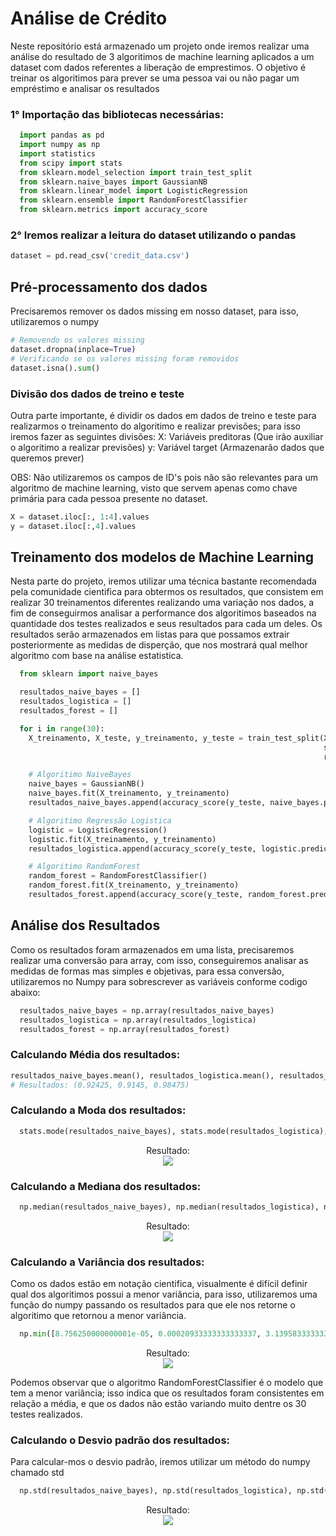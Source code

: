 # Análise de Crédito
Neste repositório está armazenado um projeto onde iremos realizar uma análise do resultado de 3 algoritimos de machine learning aplicados a um dataset  com dados referentes a liberação de emprestimos. O objetivo é treinar os algoritimos para prever se uma pessoa vai ou não pagar um empréstimo e analisar os resultados

### 1° Importação das bibliotecas necessárias:

```python
  import pandas as pd
  import numpy as np
  import statistics
  from scipy import stats
  from sklearn.model_selection import train_test_split
  from sklearn.naive_bayes import GaussianNB
  from sklearn.linear_model import LogisticRegression
  from sklearn.ensemble import RandomForestClassifier
  from sklearn.metrics import accuracy_score
```

### 2° Iremos realizar a leitura do dataset utilizando o pandas
```python
dataset = pd.read_csv('credit_data.csv')
```

## Pré-processamento dos dados
Precisaremos remover os dados missing em nosso dataset, para isso, utilizaremos o numpy

```python
# Removendo os valores missing
dataset.dropna(inplace=True)
# Verificando se os valores missing foram removidos
dataset.isna().sum()
```

### Divisão dos dados de treino e teste
Outra parte importante, é dividir os dados em dados de treino e teste para realizarmos o treinamento do algoritimo e realizar previsões; para isso iremos fazer as seguintes divisões:
X: Variáveis preditoras (Que irão auxiliar o algoritimo a realizar previsões)
y: Variável target (Armazenarão dados que queremos prever)

OBS: Não utilizaremos os campos de ID's pois não são relevantes para um algoritmo de machine learning, visto que servem apenas como chave primária para cada pessoa presente no dataset.

```python
X = dataset.iloc[:, 1:4].values
y = dataset.iloc[:,4].values
```

## Treinamento dos modelos de Machine Learning
Nesta parte do projeto, iremos utilizar uma técnica bastante recomendada pela comunidade cientifica para obtermos os resultados, que consistem em realizar 30 treinamentos diferentes realizando uma variação nos dados, a fim de conseguirmos analisar a performance dos algoritimos baseados na quantidade dos testes realizados e seus resultados para cada um deles.
Os resultados serão armazenados em listas para que possamos extrair posteriormente as medidas de disperção, que nos mostrará qual melhor algoritmo com base na análise estatistica.

```python
  from sklearn import naive_bayes

  resultados_naive_bayes = []
  resultados_logistica = []
  resultados_forest = []

  for i in range(30):
    X_treinamento, X_teste, y_treinamento, y_teste = train_test_split(X,y, test_size=0.2, 
                                                                      stratify=y,
                                                                      random_state=i)

    # Algoritimo NaiveBayes
    naive_bayes = GaussianNB()
    naive_bayes.fit(X_treinamento, y_treinamento)
    resultados_naive_bayes.append(accuracy_score(y_teste, naive_bayes.predict(X_teste)))

    # Algoritimo Regressão Logistica
    logistic = LogisticRegression()
    logistic.fit(X_treinamento, y_treinamento)
    resultados_logistica.append(accuracy_score(y_teste, logistic.predict(X_teste)))

    # Algoritimo RandomForest
    random_forest = RandomForestClassifier()
    random_forest.fit(X_treinamento, y_treinamento)
    resultados_forest.append(accuracy_score(y_teste, random_forest.predict(X_teste)))

```

## Análise dos Resultados
Como os resultados foram armazenados em uma lista, precisaremos realizar uma conversão para array, com isso, conseguiremos analisar as medidas de formas mas simples e objetivas, para essa conversão, utilizaremos no Numpy para sobrescrever as variáveis conforme codigo abaixo:

```python
  resultados_naive_bayes = np.array(resultados_naive_bayes)
  resultados_logistica = np.array(resultados_logistica)
  resultados_forest = np.array(resultados_forest)
```

### Calculando Média dos resultados:
```python
resultados_naive_bayes.mean(), resultados_logistica.mean(), resultados_forest.mean()
# Resultados: (0.92425, 0.9145, 0.98475)
```

### Calculando a Moda dos resultados:
```python
  stats.mode(resultados_naive_bayes), stats.mode(resultados_logistica), stats.mode(resultados_forest)
```

<p align="center">
  Resultado: <br/>
  <img src="https://user-images.githubusercontent.com/31626353/189756576-5e216e0a-0875-4849-aad0-2b4c236cdc86.png">
</p>

### Calculando a Mediana dos resultados:
```python
  np.median(resultados_naive_bayes), np.median(resultados_logistica), np.median(resultados_forest)
```


<p align="center">
  Resultado: <br/>
  <img src="https://user-images.githubusercontent.com/31626353/189756939-16848ce9-be0a-4467-a971-96a4d37e8937.png">
</p>

### Calculando a Variância dos resultados:
Como os dados estão em notação cientifica, visualmente é difícil definir qual dos algoritimos possui a menor variância, para isso, utilizaremos uma função do numpy passando os resultados para que ele nos retorne o algoritimo que retornou a menor variância.

```python
  np.min([8.756250000000001e-05, 0.00020933333333333337, 3.139583333333343e-05])
```
<p align="center">
  Resultado: <br/>
  <img src="[https://user-images.githubusercontent.com/31626353/189756939-16848ce9-be0a-4467-a971-96a4d37e8937.png](https://user-images.githubusercontent.com/31626353/189758032-d26d733c-11db-48f3-b628-f58ad10e6e70.png)">
</p>
Podemos observar que o algoritmo RandomForestClassifier é o modelo que tem a menor variância; isso indica que os resultados foram consistentes em relação a média, e que os dados não estão variando muito dentre os 30 testes realizados.


### Calculando o Desvio padrão dos resultados:
Para calcular-mos o desvio padrão, iremos utilizar um método do numpy chamado std
```python
  np.std(resultados_naive_bayes), np.std(resultados_logistica), np.std(resultados_forest)
```
<p align="center">
  Resultado: <br/>
  <img src="https://user-images.githubusercontent.com/31626353/189758687-4701f79a-2ad6-4d1a-88ee-986b30eae2cf.png">
</p>


